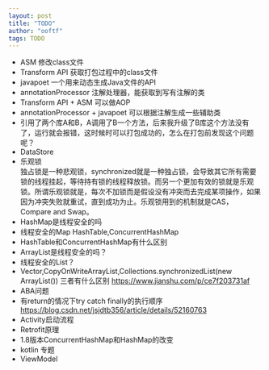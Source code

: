 ```yaml
---
layout: post
title: "TODO"
author: "ooftf"
tags: TODO
---
```


* ASM 修改class文件
* Transform API    获取打包过程中的class文件
* javapoet        一个用来动态生成Java文件的API
* annotationProcessor    注解处理器，能获取到写有注解的类
*   Transform API + ASM  可以做AOP
*   annotationProcessor + javapoet  可以根据注解生成一些辅助类
* 引用了两个库A和B，A调用了B一个方法，后来我升级了B库这个方法没有了，运行就会报错，这时候时可以打包成功的，怎么在打包前发现这个问题呢？
* DataStore
* 乐观锁  
    独占锁是一种悲观锁，synchronized就是一种独占锁，会导致其它所有需要锁的线程挂起，等待持有锁的线程释放锁。而另一个更加有效的锁就是乐观锁。所谓乐观锁就是，每次不加锁而是假设没有冲突而去完成某项操作，如果因为冲突失败就重试，直到成功为止。乐观锁用到的机制就是CAS，Compare and Swap。
* HashMap是线程安全的吗
* 线程安全的Map
    HashTable,ConcurrentHashMap
* HashTable和ConcurrentHashMap有什么区别
* ArrayList是线程安全的吗？
* 线程安全的List？
* Vector,CopyOnWriteArrayList,Collections.synchronizedList(new ArrayList()) 三者有什么区别
    https://www.jianshu.com/p/ce7f203731af
* ABA问题
* 有return的情况下try catch finally的执行顺序  https://blog.csdn.net/jsjdtb356/article/details/52160763
* Activity启动流程
* Retrofit原理
* 1.8版本ConcurrentHashMap和HashMap的改变
* kotlin 专题
* ViewModel

